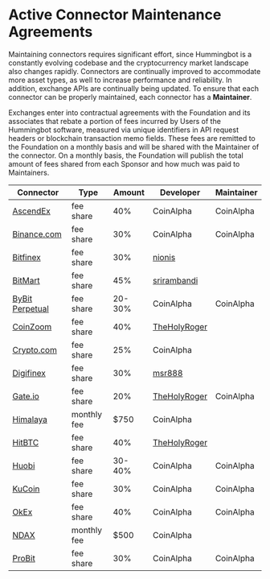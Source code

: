# Active Connector Maintenance Agreements

Maintaining connectors requires significant effort, since Hummingbot is a constantly evolving codebase and the cryptocurrency market landscape also changes rapidly. Connectors are continually improved to accommodate more asset types, as well to increase performance and reliability. In addition, exchange APIs are continually being updated. To ensure that each connector can be properly maintained, each connector has a **Maintainer**.

Exchanges enter into contractual agreements with the Foundation and its associates that rebate a portion of fees incurred by Users of the Hummingbot software, measured via unique identifiers in API request headers or blockchain transaction memo fields. These fees are remitted to the Foundation on a monthly basis and will be shared with the Maintainer of the connector. On a monthly basis, the Foundation will publish the total amount of fees shared from each Sponsor and how much was paid to Maintainers.

| Connector                               | Type      | Amount  | Developer  | Maintainer  |
|-----------------------------------------|-----------| ------- | ---------- | ----------- |
| [AscendEx](/exchanges/ascend-ex)         | fee share | 40%     | CoinAlpha  | CoinAlpha   |
| [Binance.com](/exchanges/binance)       | fee share | 30%     | CoinAlpha  | CoinAlpha   |
| [Bitfinex](/exchanges/bitfinex)         | fee share | 30%     | [nionis](https://github.com/nionis) |   |
| [BitMart](/exchanges/bitmart)           | fee share | 45%     | [srirambandi](https://github.com/srirambandi) |   |
| [ByBit Perpetual](/exchanges/bybit-perpetual) | fee share | 20-30% | CoinAlpha | CoinAlpha |
| [CoinZoom](/exchanges/coinzoom)         | fee share | 40%     | [TheHolyRoger](https://github.com/TheHolyRoger) |   |
| [Crypto.com](/exchanges/crypto-com)     | fee share | 25%     | CoinAlpha  |             |
| [Digifinex](/exchanges/digifinex)       | fee share | 30%     | [msr888](https://github.com/msr888) | |
| [Gate.io](/exchanges/gate-io)           | fee share | 20%     | [TheHolyRoger](https://github.com/TheHolyRoger) | CoinAlpha |
| [Himalaya](/exchanges/himalaya)         | monthly fee | $750  | CoinAlpha  |             |
| [HitBTC](/exchanges/hitbtc)             | fee share | 40%     | [TheHolyRoger](https://github.com/TheHolyRoger) |   |
| [Huobi](/exchanges/huobi)               | fee share | 30-40%  | CoinAlpha  | CoinAlpha   |
| [KuCoin](/exchanges/kucoin)             | fee share | 30%     | CoinAlpha  | CoinAlpha   |
| [OkEx](/exchanges/okx)                  | fee share | 40%     | CoinAlpha  | CoinAlpha   |
| [NDAX](/exchanges/ndax)                 | monthly fee| $500   | CoinAlpha  |             |
| [ProBit](/exchanges/probit)             | fee share | 30%     | CoinAlpha  | CoinAlpha   |
